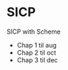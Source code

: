 # SICP
SICP with Scheme
<ul>
<li>Chap 1 til aug <br /></li>
<li>Chap 2 til oct <br /></li>
<li>Chap 3 til dec <br /></li>
</ul>
